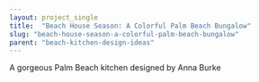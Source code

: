 ```yaml
---
layout: project_single
title:  "Beach House Season: A Colorful Palm Beach Bungalow"
slug: "beach-house-season-a-colorful-palm-beach-bungalow"
parent: "beach-kitchen-design-ideas"
---
```

A gorgeous Palm Beach kitchen designed by Anna Burke